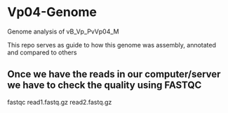 # Vp04-Genome
Genome analysis of vB_Vp_PvVp04_M

This repo serves as guide to how this genome was assembly, annotated and compared to others 

## Once we have the reads in our computer/server we have to check the quality using FASTQC 
fastqc read1.fastq.gz read2.fastq.gz 